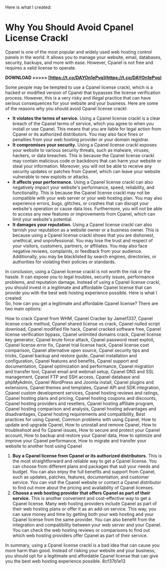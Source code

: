 
 Here is what I created:  
# Why You Should Avoid Cpanel License Crackl
 
Cpanel is one of the most popular and widely used web hosting control panels in the world. It allows you to manage your website, email, databases, security, backups, and more with ease. However, Cpanel is not free and requires a valid license to operate.
 
**DOWNLOAD &gt;&gt;&gt;&gt;&gt; [https://t.co/DAYOn1ePvq](https://t.co/DAYOn1ePvq)**


 
Some people may be tempted to use a Cpanel license crackl, which is a hacked or modified version of Cpanel that bypasses the license verification process. However, this is a very risky and illegal practice that can have serious consequences for your website and your business. Here are some of the reasons why you should avoid Cpanel license crackl:
 
- **It violates the terms of service.** Using a Cpanel license crackl is a clear breach of the Cpanel terms of service, which you agree to when you install or use Cpanel. This means that you are liable for legal action from Cpanel or its authorized distributors. You may also face fines or penalties from your web hosting provider or your domain registrar.
- **It compromises your security.** Using a Cpanel license crackl exposes your website to various security threats, such as malware, viruses, hackers, or data breaches. This is because the Cpanel license crackl may contain malicious code or backdoors that can harm your website or steal your information. Moreover, you will not be able to receive any security updates or patches from Cpanel, which can leave your website vulnerable to new exploits or attacks.
- **It affects your performance.** Using a Cpanel license crackl can also negatively impact your website's performance, speed, reliability, and functionality. This is because the Cpanel license crackl may not be compatible with your web server or your web hosting plan. You may also experience errors, bugs, glitches, or crashes that can disrupt your website's operation or cause data loss. Furthermore, you will not be able to access any new features or improvements from Cpanel, which can limit your website's potential.
- **It damages your reputation.** Using a Cpanel license crackl can also tarnish your reputation as a website owner or a business owner. This is because using a Cpanel license crackl shows that you are dishonest, unethical, and unprofessional. You may lose the trust and respect of your visitors, customers, partners, or affiliates. You may also face negative reviews, complaints, or feedback from your audience. Additionally, you may be blacklisted by search engines, directories, or authorities for violating their policies or standards.

In conclusion, using a Cpanel license crackl is not worth the risk or the hassle. It can expose you to legal troubles, security issues, performance problems, and reputation damage. Instead of using a Cpanel license crackl, you should invest in a legitimate and affordable Cpanel license that can provide you with the best web hosting experience possible.
 Here is what I created:  
So, how can you get a legitimate and affordable Cpanel license? There are two main options:
 
How to crack Cpanel from WHM,  Cpanel Cracker by Jamet1337,  Cpanel license crack method,  Cpanel shared license vs crack,  Cpanel nulled script download,  Cpanel modified file hack,  Cpanel cracked software free,  Cpanel license verification bypass,  Cpanel unlimited domains crack,  Cpanel license key generator,  Cpanel brute force attack,  Cpanel password reset exploit,  Cpanel license error fix,  Cpanel trial license hack,  Cpanel license cost comparison,  Cpanel alternative open source,  Cpanel security tips and tricks,  Cpanel backup and restore guide,  Cpanel installation and configuration,  Cpanel features and benefits,  Cpanel support and documentation,  Cpanel optimization and performance,  Cpanel migration and transfer tool,  Cpanel email and webmail setup,  Cpanel DNS and SSL management,  Cpanel FTP and SSH access,  Cpanel database and phpMyAdmin,  Cpanel WordPress and Joomla install,  Cpanel plugins and extensions,  Cpanel themes and templates,  Cpanel API and SDK integration,  Cpanel custom development services,  Cpanel hosting reviews and ratings,  Cpanel hosting plans and pricing,  Cpanel hosting coupons and discounts,  Cpanel hosting providers and resellers,  Cpanel hosting affiliate program,  Cpanel hosting comparison and analysis,  Cpanel hosting advantages and disadvantages,  Cpanel hosting requirements and compatibility,  Best practices for using Cpanel,  Common problems with using Cpanel,  How to update and upgrade Cpanel,  How to uninstall and remove Cpanel,  How to troubleshoot and fix Cpanel issues,  How to secure and protect your Cpanel account,  How to backup and restore your Cpanel data,  How to optimize and improve your Cpanel performance,  How to migrate and transfer your website to another host using Cpanel

1. **Buy a Cpanel license from Cpanel or its authorized distributors.** This is the most straightforward and reliable way to get a Cpanel license. You can choose from different plans and packages that suit your needs and budget. You can also enjoy the full benefits and support from Cpanel, such as updates, patches, features, documentation, and customer service. You can visit the Cpanel website or contact a Cpanel distributor to find out more about the pricing and availability of Cpanel licenses.
2. **Choose a web hosting provider that offers Cpanel as part of their service.** This is another convenient and cost-effective way to get a Cpanel license. Many web hosting providers include Cpanel as part of their web hosting plans or offer it as an add-on service. This way, you can save money and time by getting both your web hosting and your Cpanel license from the same provider. You can also benefit from the integration and compatibility between your web server and your Cpanel. You can check the web hosting reviews or comparisons to find out which web hosting providers offer Cpanel as part of their service.

In summary, using a Cpanel license crackl is a bad idea that can cause you more harm than good. Instead of risking your website and your business, you should opt for a legitimate and affordable Cpanel license that can give you the best web hosting experience possible.
 8cf37b1e13
 
